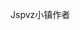 <!---
- 👋 你好，读者，我是B站的J！
- 👀 我目前喜欢写代码
- 🌱 我在学习JavaScript
- 💞️ 我支持@Tedu666，他帮助过我很多次
- 📫 我的联系方式：https://space.bilibili.com/1438001967
--->

Jspvz小镇作者


<!---
Bzhan5J/Bzhan5J is a ✨ special ✨ repository because its `README.md` (this file) appears on your GitHub profile.
You can click the Preview link to take a look at your changes.
--->
